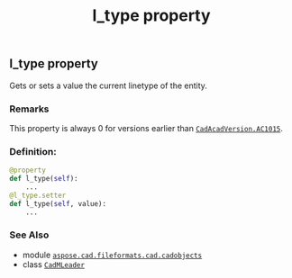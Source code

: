 ﻿---
title: l_type property
second_title: Aspose.CAD for Python via .NET API References
description: 
type: docs
weight: 430
url: /python-net/aspose.cad.fileformats.cad.cadobjects/cadmleader/l_type/
is_root: false
---

## l_type property


Gets or sets a value the current linetype of the entity.

### Remarks 


This property is always 0 for versions earlier than [`CadAcadVersion.AC1015`](/cad/python-net/aspose.cad.fileformats.cad.cadconsts/cadacadversion#AC1015).
### Definition:
```python
@property
def l_type(self):
    ...
@l_type.setter
def l_type(self, value):
    ...
```

### See Also
* module [`aspose.cad.fileformats.cad.cadobjects`](../../)
* class [`CadMLeader`](/cad/python-net/aspose.cad.fileformats.cad.cadobjects/cadmleader)
